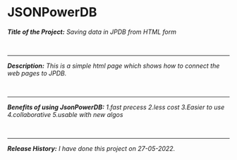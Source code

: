 # JSONPowerDB
<p><b><em>Title of the Project:<em></b> Saving data in JPDB from HTML form</p><br><hr>
<p><b><em>Description:<em></b> This is a simple html page which shows how to connect the web pages to JPDB.</p><br><hr>
<p><b><em>Benefits of using JsonPowerDB:<em></b> 1.fast precess
2.less cost
3.Easier to use
4.collaborative
5.usable with new algos</p><br><hr>
<p><b><em>Release History:<em></b> I have done this project on 27-05-2022.</p><br>




